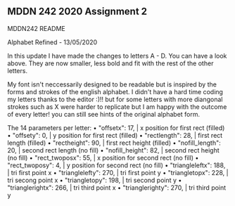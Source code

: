 ## MDDN 242 2020 Assignment 2

MDDN242 README

Alphabet Refined - 13/05/2020

In this update I have made the changes to letters A - D. You can have a look above. They are now smaller, less bold and fit with the rest of the other letters.

My font isn't neccessarily designed to be readable but is inspired by the forms and strokes of the english alphabet.
I didn't have a hard time coding my letters thanks to the editor :)!! but for some letters with more diangonal strokes such as X were harder to replicate
but I am happy with the outcome of every letter! you can still see hints of the original alphabet form.


The 14 parameters per letter:
 • "offsetx": 17, | x position for first rect (filled)
 • "offsety": 0, | y position for first rect (filled)
 • "rectlength": 28, | first rect length (filled)
 • "rectheight": 90, | first rect height (filled)
 • "nofill_length": 20, | second rect length (no fill)
 • "nofill_height": 82, | second rect height (no fill)
 • "rect_twoposx": 55,  | x position for second rect (no fill)
 • "rect_twoposy": 4, | y position for second rect (no fill)
 • "triangleleftx": 188, | tri first point x
 • "trianglelefty": 270, | tri first point y
 • "triangletopx": 228, | tri secong point x
 • "triangletopy": 198, | tri second point y
 • "trianglerightx": 266, | tri third point x
 • "trianglerighty": 270, | tri third point y

